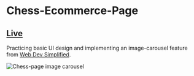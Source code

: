 # Chess-Ecommerce-Page
## [Live](https://john0ground.github.io/Chess-Ecommerce-Page/)

Practicing basic UI design and implementing an image-carousel
feature from [Web Dev Simplified](https://youtu.be/9HcxHDS2w1s?si=gHETXOPkGcJrsrud).

![Chess-page image carousel](images/chess-carousel.gif)